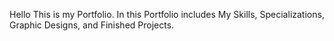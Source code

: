 Hello
This is my Portfolio.
In this Portfolio includes My Skills, Specializations, Graphic Designs, and Finished Projects.
